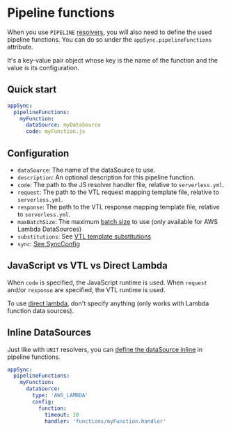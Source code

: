 # Pipeline functions

When you use `PIPELINE` [resolvers](resolvers.md), you will also need to define the used pipeline functions. You can do so under the `appSync.pipelineFunctions` attribute.

It's a key-value pair object whose key is the name of the function and the value is its configuration.

## Quick start

```yaml
appSync:
  pipelineFunctions:
    myFunction:
      dataSource: myDataSource
      code: myFunction.js
```

## Configuration

- `dataSource`: The name of the dataSource to use.
- `description`: An optional description for this pipeline function.
- `code`: The path to the JS resolver handler file, relative to `serverless.yml`.
- `request`: The path to the VTL request mapping template file, relative to `serverless.yml`.
- `response`: The path to the VTL response mapping template file, relative to `serverless.yml`.
- `maxBatchSize`: The maximum [batch size](https://aws.amazon.com/blogs/mobile/introducing-configurable-batching-size-for-aws-appsync-lambda-resolvers/) to use (only available for AWS Lambda DataSources)
- `substitutions`: See [VTL template substitutions](substitutions.md)
- `sync`: [See SyncConfig](syncConfig.md)

## JavaScript vs VTL vs Direct Lambda

When `code` is specified, the JavaScript runtime is used. When `request` and/or `response` are specified, the VTL runtime is used.

To use [direct lambda](https://docs.aws.amazon.com/appsync/latest/devguide/direct-lambda-reference.html), don't specify anything (only works with Lambda function data sources).

## Inline DataSources

Just like with `UNIT` resolvers, you can [define the dataSource inline](resolvers.md#inline-datasources) in pipeline functions.

```yaml
appSync:
  pipelineFunctions:
    myFunction:
      dataSource:
        type: 'AWS_LAMBDA'
        config:
          function:
            timeout: 30
            handler: 'functions/myFunction.handler'
```
